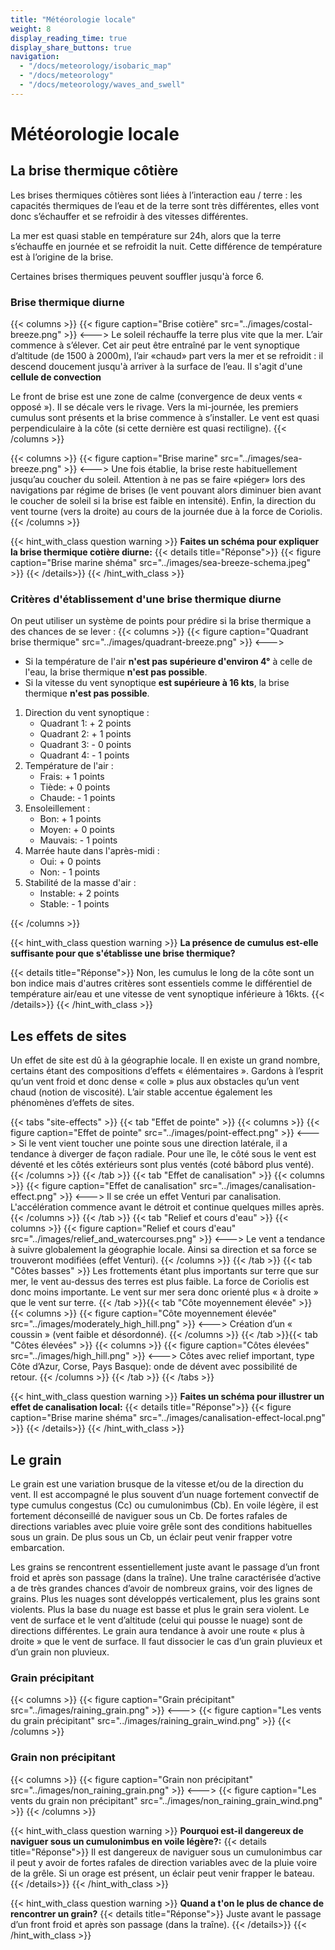 ```yaml
---
title: "Météorologie locale"
weight: 8
display_reading_time: true
display_share_buttons: true
navigation:
  - "/docs/meteorology/isobaric_map"
  - "/docs/meteorology"
  - "/docs/meteorology/waves_and_swell"
---
```

# Météorologie locale

## La brise thermique côtière

Les brises thermiques côtières sont liées à l’interaction eau / terre : les capacités thermiques de l’eau et de la terre sont très différentes, elles vont donc s’échauffer et se refroidir à des vitesses différentes.

La mer est quasi stable en température sur 24h, alors que la terre s’échauffe en journée et se refroidit la nuit. Cette différence de température est à l’origine de la brise.

Certaines brises thermiques peuvent souffler jusqu'à force 6.

### Brise thermique diurne
{{< columns >}}
{{< figure caption="Brise cotière" src="../images/costal-breeze.png" >}}
<--->
Le soleil réchauffe la terre plus vite que la mer. L’air commence à s’élever.
Cet air peut être entraîné par le vent synoptique d’altitude (de 1500 à 2000m), l’air «chaud» part vers la mer et se refroidit : il descend doucement jusqu'à arriver à la surface de l’eau. Il s'agit d'une **cellule de convection**

Le front de brise est une zone de calme (convergence de deux vents « opposé »). Il se
décale vers le rivage.
Vers la mi-journée, les premiers cumulus sont présents et la brise commence à s’installer. Le vent est quasi perpendiculaire à la côte
(si cette dernière est quasi rectiligne).
{{< /columns >}}

{{< columns >}}
{{< figure caption="Brise marine" src="../images/sea-breeze.png" >}}
<--->
Une fois établie, la brise reste habituellement jusqu’au coucher du soleil. Attention à ne pas se faire «piéger» lors des navigations par régime de brises (le vent pouvant alors diminuer bien avant le coucher de soleil si la  brise  est faible en intensité). Enfin, la direction du vent tourne (vers la droite) au cours de la journée due à la force de Coriolis.
{{< /columns >}}

{{< hint_with_class question warning >}}
**Faites un schéma pour expliquer la brise thermique cotière diurne:**
{{< details title="Réponse">}}
{{< figure caption="Brise marine shéma" src="../images/sea-breeze-schema.jpeg" >}}
{{< /details>}}
{{< /hint_with_class >}}

### Critères d'établissement d'une brise thermique diurne

On peut utiliser un système de points pour prédire si la brise thermique a des chances de se lever :
{{< columns >}}
{{< figure caption="Quadrant brise thermique" src="../images/quadrant-breeze.png" >}}
<--->

* Si la température de l'air **n'est pas supérieure d'environ 4°** à celle de l'eau, la brise thermique **n'est pas possible**.
* Si la vitesse du vent synoptique **est supérieure à 16 kts**, la brise thermique **n'est pas possible**.

1. Direction du vent synoptique :
    * Quadrant 1: + 2 points
    * Quadrant 2: + 1 points
    * Quadrant 3: - 0 points
    * Quadrant 4: - 1 points
2. Température de l'air :
    * Frais: + 1 points
    * Tiède: + 0 points
    * Chaude: - 1 points
3. Ensoleillement :
    * Bon: + 1 points
    * Moyen: + 0 points
    * Mauvais: - 1 points
4. Marrée haute dans l'après-midi :
    * Oui: + 0 points
    * Non: - 1 points
5. Stabilité de la masse d'air :
    * Instable: + 2 points
    * Stable: - 1 points

{{< /columns >}}

{{< hint_with_class question warning >}}
**La présence de cumulus est-elle suffisante pour que s'établisse une brise thermique?**

{{< details title="Réponse">}}
Non, les cumulus le long de la côte sont un bon indice mais d'autres critères sont essentiels comme le différentiel de température air/eau et une vitesse de vent synoptique inférieure à 16kts.
{{< /details>}}
{{< /hint_with_class >}}

## Les effets de sites

Un effet de site est dû à la géographie locale. Il en existe un grand nombre, certains étant des compositions d’effets « élémentaires ». Gardons à l’esprit qu’un vent froid et donc dense « colle » plus aux obstacles qu’un vent chaud (notion de viscosité). L’air stable accentue également les phénomènes d’effets de sites.

{{< tabs "site-effects" >}}
{{< tab "Effet de pointe" >}}
{{< columns >}}
{{< figure caption="Effet de pointe" src="../images/point-effect.png" >}}
<--->
Si le vent vient toucher une pointe sous une direction latérale, il a tendance à diverger de façon radiale. Pour une île, le côté sous le vent est déventé et les côtés extérieurs sont plus ventés (coté bâbord plus venté).
{{< /columns >}}
{{< /tab >}}
{{< tab "Effet de canalisation" >}}
{{< columns >}}
{{< figure caption="Effet de canalisation" src="../images/canalisation-effect.png" >}}
<--->
Il se crée un effet Venturi par canalisation. L'accélération commence avant le détroit et continue quelques milles après.
{{< /columns >}}
{{< /tab >}}
{{< tab "Relief et cours d'eau" >}}
{{< columns >}}
{{< figure caption="Relief et cours d'eau" src="../images/relief_and_watercourses.png" >}}
<--->
Le vent a tendance à suivre globalement la géographie locale. Ainsi sa direction et sa force se trouveront modifiées (effet Venturi).
{{< /columns >}}
{{< /tab >}}
{{< tab "Côtes basses" >}}
 Les frottements étant plus importants sur terre que sur mer, le vent au-dessus des terres est plus faible. La force de Coriolis est donc moins importante. Le vent sur mer sera donc orienté plus « à droite » que le vent sur terre.
{{< /tab >}}{{< tab "Côte moyennement élevée" >}}
{{< columns >}}
{{< figure caption="Côte moyennement élevée" src="../images/moderately_high_hill.png" >}}
<--->
 Création d’un « coussin » (vent faible et désordonné).
{{< /columns >}}
{{< /tab >}}{{< tab "Côtes élevées" >}}
{{< columns >}}
{{< figure caption="Côtes élevées" src="../images/high_hill.png" >}}
<--->
Côtes avec relief important, type Côte d’Azur, Corse, Pays Basque): onde de dévent avec possibilité de retour.
{{< /columns >}}
{{< /tab >}}
{{< /tabs >}}

{{< hint_with_class question warning >}}
**Faites un schéma pour illustrer un effet de canalisation local:**
{{< details title="Réponse">}}
{{< figure caption="Brise marine shéma" src="../images/canalisation-effect-local.png" >}}
{{< /details>}}
{{< /hint_with_class >}}

## Le grain
Le grain est une variation brusque de la vitesse et/ou de la direction du vent. Il est accompagné le plus souvent d’un nuage fortement convectif de type cumulus congestus (Cc) ou cumulonimbus (Cb). En voile légère, il est fortement déconseillé de naviguer sous un Cb. De fortes rafales de directions variables avec pluie voire grêle sont des conditions habituelles sous un grain. De plus sous un Cb, un éclair peut venir frapper votre embarcation.

Les grains se rencontrent essentiellement juste avant le passage d’un front froid et après son passage (dans la traîne). Une traîne caractérisée d’active a de très grandes chances d’avoir de nombreux  grains, voir des lignes de grains. Plus les nuages sont développés verticalement, plus les grains sont violents. Plus la base du nuage est basse et plus le grain sera violent.
Le vent de surface et le vent d’altitude (celui qui pousse le nuage) sont de directions différentes. Le grain aura tendance à avoir une route « plus à droite » que le vent de surface.
Il faut dissocier le cas d’un grain pluvieux et d’un grain non pluvieux.

### Grain précipitant
{{< columns >}}
{{< figure caption="Grain précipitant" src="../images/raining_grain.png" >}}
<--->
{{< figure caption="Les vents du grain précipitant" src="../images/raining_grain_wind.png" >}}
{{< /columns >}}

### Grain non précipitant
{{< columns >}}
{{< figure caption="Grain non précipitant" src="../images/non_raining_grain.png" >}}
<--->
{{< figure caption="Les vents du grain non précipitant" src="../images/non_raining_grain_wind.png" >}}
{{< /columns >}}

{{< hint_with_class question warning >}}
**Pourquoi est-il dangereux de naviguer sous un cumulonimbus en voile légère?:**
{{< details title="Réponse">}}
Il est dangereux de naviguer sous un cumulonimbus car il peut y avoir de fortes rafales de direction variables avec de la pluie voire de la grêle. Si un orage est présent, un éclair peut venir frapper le bateau.
{{< /details>}}
{{< /hint_with_class >}}

{{< hint_with_class question warning >}}
**Quand a t'on le plus de chance de rencontrer un grain?**
{{< details title="Réponse">}}
Juste avant le passage d’un front froid et après son passage (dans la traîne).
{{< /details>}}
{{< /hint_with_class >}}
